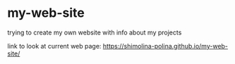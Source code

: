 # my-web-site

trying to create my own website with info about my projects

link to look at current web page: https://shimolina-polina.github.io/my-web-site/
